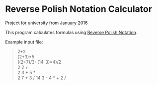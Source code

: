 # Reverse Polish Notation Calculator
Project for university from January 2016

This program calculates formulas using [Reverse Polish Notation](https://en.wikipedia.org/wiki/Reverse_Polish_notation "Wikipedia").  

Example input file:
>2+2  
>(2+3)*5  
>((2+7)/3+(14-3)*4)/2  
>2 2 +  
>2 3 + 5 *  
>2 7 + 3 / 14 3 - 4 * + 2 /